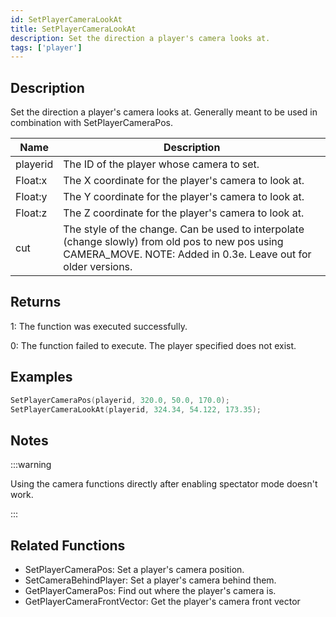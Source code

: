 ```yaml
---
id: SetPlayerCameraLookAt
title: SetPlayerCameraLookAt
description: Set the direction a player's camera looks at.
tags: ['player']
---
```


## Description

Set the direction a player's camera looks at. Generally meant to be used in combination with SetPlayerCameraPos.


| Name | Description |
|------|-------------|
|playerid | The ID of the player whose camera to set.|
|Float:x | The X coordinate for the player's camera to look at.|
|Float:y | The Y coordinate for the player's camera to look at.|
|Float:z | The Z coordinate for the player's camera to look at.|
|cut | The style of the change. Can be used to interpolate (change slowly) from old pos to new pos using CAMERA_MOVE. NOTE: Added in 0.3e. Leave out for older versions.|


## Returns

 1: The function was executed successfully. 

 0: The function failed to execute. The player specified does not exist.


## Examples


```c
SetPlayerCameraPos(playerid, 320.0, 50.0, 170.0);
SetPlayerCameraLookAt(playerid, 324.34, 54.122, 173.35);
```


## Notes

:::warning

Using the camera functions directly after enabling spectator mode doesn't work.

:::


## Related Functions


-  SetPlayerCameraPos: Set a player's camera position.
-  SetCameraBehindPlayer: Set a player's camera behind them.
-  GetPlayerCameraPos: Find out where the player's camera is.
-  GetPlayerCameraFrontVector: Get the player's camera front vector